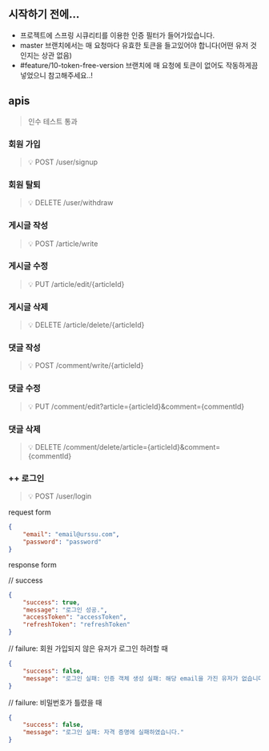 ## 시작하기 전에...
- 프로젝트에 스프링 시큐리티를 이용한 인증 필터가 들어가있습니다.
- master 브랜치에서는 매 요청마다 유효한 토큰을 들고있어야 합니다(어떤 유저 것인지는 상관 없음)
- #feature/10-token-free-version 브랜치에 매 요청에 토큰이 없어도 작동하게끔 넣었으니 참고해주세요..!

## apis
> 인수 테스트 통과

### 회원 가입
> 💡 POST /user/signup

### 회원 탈퇴
> 💡 DELETE /user/withdraw

### 게시글 작성
> 💡 POST /article/write

### 게시글 수정
> 💡 PUT /article/edit/{articleId}

### 게시글 삭제
> 💡 DELETE /article/delete/{articleId}

### 댓글 작성
> 💡 POST /comment/write/{articleId}

### 댓글 수정
> 💡 PUT /comment/edit?article={articleId}&comment={commentId}

### 댓글 삭제
> 💡 DELETE /comment/delete/article={articleId}&comment={commentId}

### ++ 로그인
> 💡 POST /user/login

request form
```json
{
    "email": "email@urssu.com",
    "password": "password"
}
```

response form

// success
```json
{
    "success": true,
    "message": "로그인 성공.",
    "accessToken": "accessToken",
    "refreshToken": "refreshToken"
}
```

// failure: 회원 가입되지 않은 유저가 로그인 하려할 때
```json
{
    "success": false,
    "message": "로그인 실패: 인증 객체 생성 실패: 해당 email을 가진 유저가 없습니다."
}
```

// failure: 비밀번호가 틀렸을 때
```json
{
    "success": false,
    "message": "로그인 실패: 자격 증명에 실패하였습니다."
}
```
